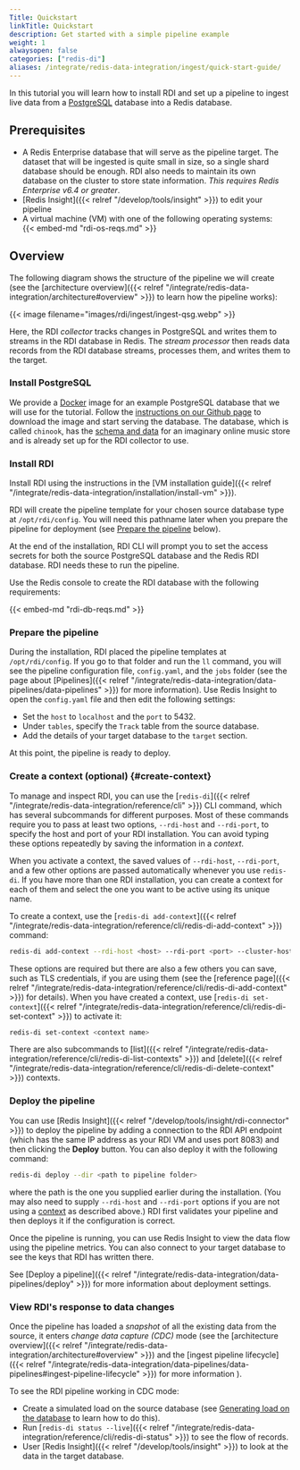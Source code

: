 ```yaml
---
Title: Quickstart
linkTitle: Quickstart
description: Get started with a simple pipeline example
weight: 1
alwaysopen: false
categories: ["redis-di"]
aliases: /integrate/redis-data-integration/ingest/quick-start-guide/
---
```


In this tutorial you will learn how to install RDI and set up a pipeline to ingest live data from a [PostgreSQL](https://www.postgresql.org/) database into a Redis database.

## Prerequisites

- A Redis Enterprise database that will serve as the pipeline target. The dataset that will be ingested is
  quite small in size, so a single shard database should be enough. RDI also needs to maintain its
  own database on the cluster to store state information. *This requires Redis Enterprise v6.4 or greater*.
- [Redis Insight]({{< relref "/develop/tools/insight" >}})
  to edit your pipeline
- A virtual machine (VM) with one of the following operating systems:  
  {{< embed-md "rdi-os-reqs.md" >}}

## Overview

The following diagram shows the structure of the pipeline we will create (see
the [architecture overview]({{< relref "/integrate/redis-data-integration/architecture#overview" >}}) to learn how the pipeline works):

{{< image filename="images/rdi/ingest/ingest-qsg.webp" >}}

Here, the RDI *collector* tracks changes in PostgreSQL and writes them to streams in the 
RDI database in Redis. The *stream processor* then reads data records from the RDI
database streams, processes them, and writes them to the target.

### Install PostgreSQL

We provide a [Docker](https://www.docker.com/) image for an example PostgreSQL
database that we will use for the tutorial. Follow the
[instructions on our Github page](https://github.com/Redislabs-Solution-Architects/rdi-quickstart-postgres/tree/main)
to download the image and start serving the database. The database, which is
called `chinook`, has the [schema and data](https://www.kaggle.com/datasets/samaxtech/chinook-music-store-data?select=schema_diagram.png) for an imaginary online music store
and is already set up for the RDI collector to use.

### Install RDI

Install RDI using the instructions in the
[VM installation guide]({{< relref "/integrate/redis-data-integration/installation/install-vm" >}}).

RDI will create the pipeline template for your chosen source database type at
`/opt/rdi/config`. You will need this pathname later when you prepare the pipeline for deployment
(see [Prepare the pipeline](#prepare-the-pipeline) below).

At the end of the installation, RDI CLI will prompt you to set the access secrets
for both the source PostgreSQL database and the Redis RDI database. RDI needs these to
run the pipeline.

Use the Redis console to create the RDI database with the following requirements:

{{< embed-md "rdi-db-reqs.md" >}}

### Prepare the pipeline

During the installation, RDI placed the pipeline templates at `/opt/rdi/config`.
If you go to that folder and run the `ll` command, you will see the pipeline
configuration file, `config.yaml`, and the `jobs` folder (see the page about
[Pipelines]({{< relref "/integrate/redis-data-integration/data-pipelines/data-pipelines" >}}) for more information). Use Redis Insight to open
the `config.yaml` file and then edit the following settings:

- Set the `host` to `localhost` and the `port` to 5432.
- Under `tables`, specify the `Track` table from the source database.
- Add the details of your target database to the `target` section.

At this point, the pipeline is ready to deploy.

### Create a context (optional) {#create-context}

To manage and inspect RDI, you can use the
[`redis-di`]({{< relref "/integrate/redis-data-integration/reference/cli" >}})
CLI command, which has several subcommands for different purposes. Most of these commands require you
to pass at least two options, `--rdi-host` and `--rdi-port`, to specify the host and port of your
RDI installation. You can avoid typing these options repeatedly by saving the
information in a *context*.

When you activate a context, the saved values of
`--rdi-host`, `--rdi-port`, and a few other options are passed automatically whenever
you use `redis-di`. If you have more than one RDI installation, you can create a context
for each of them and select the one you want to be active using its unique name.

To create a context, use the
[`redis-di add-context`]({{< relref "/integrate/redis-data-integration/reference/cli/redis-di-add-context" >}})
command:

```bash
redis-di add-context --rdi-host <host> --rdi-port <port> --cluster-host <Redis DB host> --cluster-api-port <Redis DB API port> --cluster-user <Redis DB username> <unique-context-name>
```

These options are required but there are also a few others you can save, such as TLS credentials, if
you are using them (see the
[reference page]({{< relref "/integrate/redis-data-integration/reference/cli/redis-di-add-context" >}})
for details). When you have created a context, use
[`redis-di set-context`]({{< relref "/integrate/redis-data-integration/reference/cli/redis-di-set-context" >}})
to activate it:

```bash
redis-di set-context <context name>
```

There are also subcommands to
[list]({{< relref "/integrate/redis-data-integration/reference/cli/redis-di-list-contexts" >}})
and [delete]({{< relref "/integrate/redis-data-integration/reference/cli/redis-di-delete-context" >}})
contexts.

### Deploy the pipeline

You can use [Redis Insight]({{< relref "/develop/tools/insight/rdi-connector" >}})
to deploy the pipeline by adding a connection to the RDI API
endpoint (which has the same IP address as your RDI VM and uses port 8083) and then clicking the **Deploy** button. You can also deploy it with the following command:

```bash
redis-di deploy --dir <path to pipeline folder>
```

where the path is the one you supplied earlier during the installation. (You may also need
to supply `--rdi-host` and `--rdi-port` options if you are not using a
[context](#create-context) as described above.) RDI first
validates your pipeline and then deploys it if the configuration is correct.

Once the pipeline is running, you can use Redis Insight to view the data flow using the
pipeline metrics. You can also connect to your target database to see the keys that RDI has written there.

See [Deploy a pipeline]({{< relref "/integrate/redis-data-integration/data-pipelines/deploy" >}})
for more information about deployment settings.

### View RDI's response to data changes

Once the pipeline has loaded a *snapshot* of all the existing data from the source,
it enters *change data capture (CDC)* mode (see the
[architecture overview]({{< relref "/integrate/redis-data-integration/architecture#overview" >}})
and the
[ingest pipeline lifecycle]({{< relref "/integrate/redis-data-integration/data-pipelines/data-pipelines#ingest-pipeline-lifecycle" >}})
for more information
).

To see the RDI pipeline working in CDC mode:
 
- Create a simulated load on the source database
  (see [Generating load on the database](https://github.com/Redislabs-Solution-Architects/rdi-quickstart-postgres?tab=readme-ov-file#generating-load-on-the-database)
  to learn how to do this).
- Run
  [`redis-di status --live`]({{< relref "/integrate/redis-data-integration/reference/cli/redis-di-status" >}})
  to see the flow of records.
- User [Redis Insight]({{< relref "/develop/tools/insight" >}}) to look at the data in the target database.
